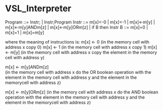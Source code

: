 # VSL_Interpreter

Program ::=  Instr; | Instr;Program
Instr ::=  m[x]<-0 | m[x]<-1 | m[x]<-m[y] | m[x]<-m[y]ANDm[z] | m[x]<-m[y]ORm[z] |  if B then Instr
B ::= m[x]=0 | m[x]=1 | m[x]=m[y]

where the meaning of instructions is:
m[x] <- 0               (in the memory cell with address x copy 0)
m[x] <- 1               (in the memory cell with address x copy 1)
m[x] <- m[y]            (in the memory cell with address x copy the element in the memory cell with address y)

m[x] <- m[y]ANDm[z]     
(in the memory cell with address x do the OR boolean operation with the element in the memory cell with address y and the element in the memorycell with address z)

m[x] <- m[y]ORm[z]
(in the memory cell with address x do the AND boolean operation with the element in the memory cell with address y and the element in the memorycell with address z)
